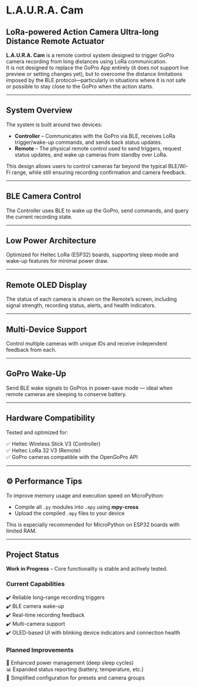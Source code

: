 # L.A.U.R.A. Cam

## LoRa-powered Action Camera Ultra-long Distance Remote Actuator

**L.A.U.R.A. Cam** is a remote control system designed to trigger GoPro camera recording from long distances using LoRa communication.  
It is not designed to replace the GoPro App entirely (it does not support live preview or setting changes yet), but to overcome the distance limitations imposed by the BLE protocol—particularly in situations where it is not safe or possible to stay close to the GoPro when the action starts.

---

## System Overview

The system is built around two devices:

- **Controller** – Communicates with the GoPro via BLE, receives LoRa trigger/wake-up commands, and sends back status updates.
- **Remote** – The physical remote control used to send triggers, request status updates, and wake up cameras from standby over LoRa.

This design allows users to control cameras far beyond the typical BLE/Wi-Fi range, while still ensuring recording confirmation and camera feedback.

---

## BLE Camera Control

The Controller uses BLE to wake up the GoPro, send commands, and query the current recording state.

---

## Low Power Architecture

Optimized for Heltec LoRa (ESP32) boards, supporting sleep mode and wake-up features for minimal power draw.

---

## Remote OLED Display

The status of each camera is shown on the Remote’s screen, including signal strength, recording status, alerts, and health indicators.

---

## Multi-Device Support

Control multiple cameras with unique IDs and receive independent feedback from each.

---

## GoPro Wake-Up

Send BLE wake signals to GoPros in power-save mode — ideal when remote cameras are sleeping to conserve battery.

---

## Hardware Compatibility

Tested and optimized for:

✅ Heltec Wireless Stick V3 (Controller)  
✅ Heltec LoRa 32 V3 (Remote)  
✅ GoPro cameras compatible with the OpenGoPro API

---

## ⚙️ Performance Tips

To improve memory usage and execution speed on MicroPython:

- Compile all `.py` modules into `.mpy` using **mpy-cross**
- Upload the compiled `.mpy` files to your device

This is especially recommended for MicroPython on ESP32 boards with limited RAM.

---

## Project Status

**Work in Progress** – Core functionality is stable and actively tested.

### Current Capabilities

✔️ Reliable long-range recording triggers  
✔️ BLE camera wake-up  
✔️ Real-time recording feedback  
✔️ Multi-camera support  
✔️ OLED-based UI with blinking device indicators and connection health

### Planned Improvements

🔋 Enhanced power management (deep sleep cycles)  
📊 Expanded status reporting (battery, temperature, etc.)  
🔄 Simplified configuration for presets and camera groups
